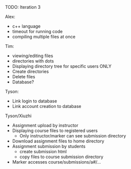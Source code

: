 TODO: Iteration 3

Alex:
   - c++ language
   - timeout for running code
   - compiling multiple files at once 

Tim:
  - viewing/editing files
  - directories with dots
  - Displaying directory tree for specific users ONLY
  - Create directories
  - Delete files
  - Database? 

Tyson:
  - Link login to database
  - Link account creation to database

Tyson/Xiuzhi
- Assignment upload by instructor
- Displaying course files to registered users
    - Only instructor/marker can see submission directory
- Download assignment files to home directory
- Assignment submission by students 
    - create submission html
    - copy files to course submission directory
- Marker accesses course/submissions/a#/... 
